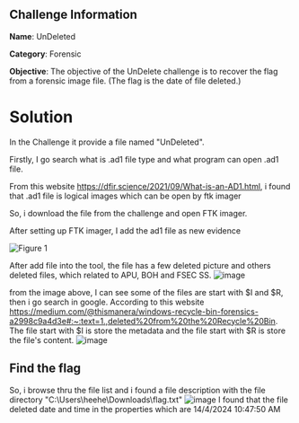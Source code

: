 ## Challenge Information

**Name**: UnDeleted

**Category**: Forensic

**Objective**: The objective of the UnDelete challenge is to recover the flag from a forensic image file. (The flag is the date of file deleted.)

# Solution
In the Challenge it provide a file named "UnDeleted".

Firstly, I go search what is .ad1 file type and what program can open .ad1 file.

From this website https://dfir.science/2021/09/What-is-an-AD1.html, i found that .ad1 file is logical images which can be open by ftk imager

So, i download the file from the challenge and open FTK imager.

After setting up FTK imager, I add the ad1 file as new evidence

![Figure 1](https://github.com/ForingBox/ICTF2024-Writeup/assets/154965035/a99fb648-eaea-4aa9-b3d8-35a3a1a2452b)

After add file into the tool, the file has a few deleted picture and others deleted files, which related to APU, BOH and FSEC SS.
![image](https://github.com/ForingBox/ICTF2024-Writeup/assets/154965035/bb5ee578-14d8-41ee-ba78-9712f280265f)

from the image above, I can see some of the files are start with $I and $R, then i go search in google.
According to this website https://medium.com/@thismanera/windows-recycle-bin-forensics-a2998c9a4d3e#:~:text=1.,deleted%20from%20the%20Recycle%20Bin. The file start with $I is store the metadata and the file start with $R is store the file's content.
![image](https://github.com/ForingBox/ICTF2024-Writeup/assets/154965035/68004157-8401-4179-848d-9782a28da20e)


## Find the flag
So, i browse thru the file list and i found a file description with the file directory "C:\Users\heehe\Downloads\flag.txt"
![image](https://github.com/ForingBox/ICTF2024-Writeup/assets/154965035/5d63946f-1021-437f-97ac-35574a92e8b3)
I found that the file deleted date and time in the properties which are 14/4/2024 10:47:50 AM



